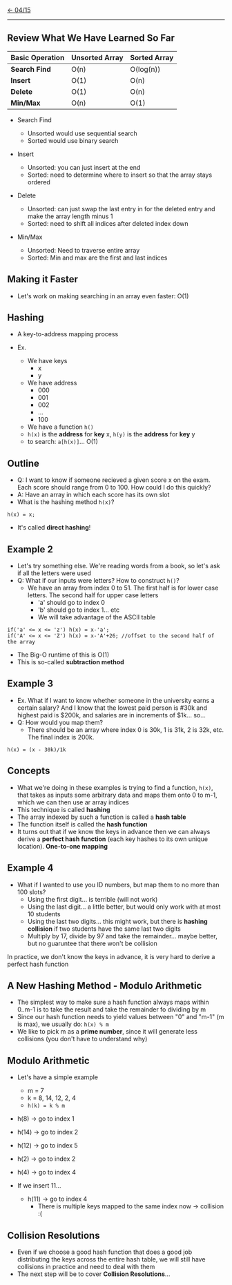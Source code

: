 [\<- 04/15](04-15.md)

---

## Review What We Have Learned So Far

|Basic Operation|Unsorted Array|Sorted Array|
|---------------|--------------|------------|
|**Search Find**|O(n)          |O(log(n))   |
|**Insert**     |O(1)          |O(n)        |
|**Delete**     |O(1)          |O(n)        |
|**Min/Max**    |O(n)          |O(1)        |

- Search Find
	- Unsorted would use sequential search
	- Sorted would use binary search

- Insert
	- Unsorted: you can just insert at the end
	- Sorted: need to determine where to insert so that the array stays ordered

- Delete
	- Unsorted: can just swap the last entry in for the deleted entry and make the array length minus 1
	- Sorted: need to shift all indices after deleted index down

- Min/Max
	- Unsorted: Need to traverse entire array
	- Sorted: Min and max are the first and last indices

## Making it Faster

- Let's work on making searching in an array even faster: O(1)

## Hashing

- A key-to-address mapping process

- Ex.
	- We have keys
		- x
		- y
	- We have address
		- 000
		- 001
		- 002
		- ...
		- 100
	- We have a function `h()`
	- `h(x)` is the **address** for **key** x, `h(y)` is the **address** for **key** y
	- to search: `a[h(x)]`... O(1)

## Outline

- Q: I want to know if someone recieved a given score x on the exam. Each score should range from 0 to 100. How could I do this quickly?
- A: Have an array in which each score has its own slot
- What is the hashing method `h(x)`?

```
h(x) = x;
```

- It's called **direct hashing**!

## Example 2

- Let's try something else. We're reading words from a book, so let's ask if all the letters were used
- Q: What if our inputs were letters? How to construct `h()`?
	- We have an array from index 0 to 51. The first half is for lower case letters. The second half for upper case letters
		- 'a' should go to index 0
		- 'b' should go to index 1... etc
		- We will take advantage of the ASCII table

```
if('a' <= x <= 'z') h(x) = x-'a';
if('A' <= x <= 'Z') h(x) = x-'A'+26; //offset to the second half of the array
```

- The Big-O runtime of this is O(1)
- This is so-called **subtraction method**

## Example 3

- Ex. What if I want to know whether someone in the university earns a certain salary? And I know that the lowest paid person is #30k and highest paid is $200k, and salaries are in increments of $1k... so...
- Q: How would you map them?
	- There should be an array where index 0 is 30k, 1 is 31k, 2 is 32k, etc. The final index is 200k.

```
h(x) = (x - 30k)/1k
```

## Concepts

- What we're doing in these examples is trying to find a function, `h(x)`, that takes as inputs some arbitrary data and maps them onto 0 to m-1, which we can then use ar array indices
- This technique is called **hashing**
- The array indexed by such a function is called a **hash table**
- The function itself is called the **hash function**
- It turns out that if we know the keys in advance then we can always derive a **perfect hash function** (each key hashes to its own unique location). **One-to-one mapping**

## Example 4

- What if I wanted to use you ID numbers, but map them to no more than 100 slots?
	- Using the first digit... is terrible (will not work)
	- Using the last digit... a little better, but would only work with at most 10 students
	- Using the last two digits... this might work, but there is **hashing collision** if two students have the same last two digits
	- Multiply by 17, divide by 97 and take the remainder... maybe better, but no guaruntee that there won't be collision

In practice, we don't know the keys in advance, it is very hard to derive a perfect hash function

## A New Hashing Method - Modulo Arithmetic

- The simplest way to make sure a hash function always maps within 0..m-1 is to take the result and take the remainder fo dividing by m
- Since our hash function needs to yield values between "0" and "m-1" (m is max), we usually do: `h(x) % m`
- We like to pick m as a **prime number**, since it will generate less collisions (you don't have to understand why)

## Modulo Arithmetic

- Let's have a simple example
	- m = 7
	- k = 8, 14, 12, 2, 4
	- `h(k) = k % m`

- h(8) -> go to index 1
- h(14) -> go to index 2
- h(12) -> go to index 5
- h(2) -> go to index 2
- h(4) -> go to index 4

- If we insert 11...
	- h(11) -> go to index 4
		- There is multiple keys mapped to the same index now -> collision :(

## Collision Resolutions

- Even if we choose a good hash function that does a good job distributing the keys across the entire hash table, we will still have collisions in practice and need to deal with them
- The next step will be to cover **Collision Resolutions**...
